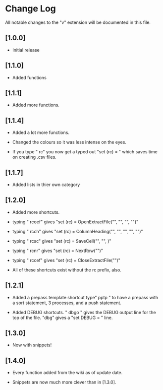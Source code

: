 # Change Log

All notable changes to the "v" extension will be documented in this file.


## [1.0.0]

- Initial release

## [1.1.0]

- Added functions

## [1.1.1] 

- Added more functions.

## [1.1.4]

- Added a lot more functions.

- Changed the colours so it was less intense on the eyes.

- If you type " rc" you now get a typed out "set (rc) = " which saves time on creating .csv files.

## [1.1.7] 

- Added lists in thier own category

## [1.2.0]

- Added more shortcuts. 

- typing " rcoef" gives "set (rc) = OpenExtractFile("", "", "", "")"

- typing " rcch" gives "set (rc) = ColumnHeading("", "", "", "", "")"

- typing " rcsc" gives "set (rc) = SaveCell("", "", )"

- typing " rcnr" gives "set (rc) = NextRow("")"

- typing " rccef" gives "set (rc) = CloseExtractFile("")"

- All of these shortcuts exist without the rc prefix, also.

## [1.2.1]

- Added a prepass template shortcut type" pptp " to have a prepass with a sort statement, 3 processes, and a push statement.

- Added DEBUG shortcuts. " dbgo " gives the DEBUG output line for the top of the file. "dbg" gives a "set DEBUG = " line.

## [1.3.0]

- Now with snippets!

## [1.4.0]

- Every function added from the wiki as of update date. 

- Snippets are now much more clever than in [1.3.0]. 